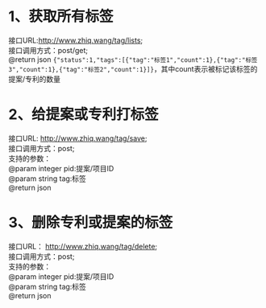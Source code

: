 # 1、获取所有标签
接口URL:http://www.zhiq.wang/tag/lists;  
接口调用方式：post/get;  
@return json `{"status":1,"tags":[{"tag":"标签1","count":1},{"tag":"标签3","count":1},{"tag":"标签2","count":1}]}`，其中count表示被标记该标签的提案/专利的数量

# 2、给提案或专利打标签
接口URL: http://www.zhiq.wang/tag/save;  
接口调用方式：post;  
支持的参数：  
@param integer pid:提案/项目ID  
@param string tag:标签  
@return json  

# 3、删除专利或提案的标签
接口URL： http://www.zhiq.wang/tag/delete;   
接口调用方式：post;  
支持的参数：  
@param integer pid:提案/项目ID  
@param string tag:标签  
@return json 